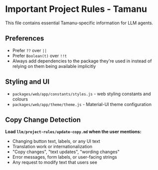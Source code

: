 # Important Project Rules - Tamanu

This file contains essential Tamanu-specific information for LLM agents.

## Preferences

- Prefer `??` over `||`
- Prefer `Boolean(t)` over `!!t`
- Always add dependencies to the package they're used in instead of relying on them being available implicitly

## Styling and UI

- `packages/web/app/constants/styles.js` - web styling constants and colours
- `packages/web/app/theme/theme.js` - Material-UI theme configuration

## Copy Change Detection

**Load `llm/project-rules/update-copy.md` when the user mentions:**

- Changing button text, labels, or any UI text
- Translation work or internationalization
- "Copy changes", "text updates", "wording changes"
- Error messages, form labels, or user-facing strings
- Any request to modify text that users see

